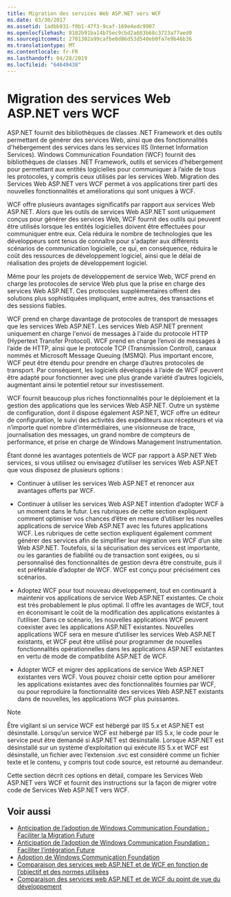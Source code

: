 ```yaml
---
title: Migration des services Web ASP.NET vers WCF
ms.date: 03/30/2017
ms.assetid: 1adbb931-f0b1-47f3-9caf-169e4edc9907
ms.openlocfilehash: 8102b91ba14b75ec9cbd2a683b68c3723a77aed0
ms.sourcegitcommit: 2701302a99cafbe0d86d53d540eb0fa7e9b46b36
ms.translationtype: MT
ms.contentlocale: fr-FR
ms.lasthandoff: 04/28/2019
ms.locfileid: "64649438"
---
```

# <a name="migrating-aspnet-web-services-to-wcf"></a>Migration des services Web ASP.NET vers WCF
ASP.NET fournit des bibliothèques de classes .NET Framework et des outils permettant de générer des services Web, ainsi que des fonctionnalités d'hébergement des services dans les services IIS (Internet Information Services). Windows Communication Foundation (WCF) fournit des bibliothèques de classes .NET Framework, outils et services d’hébergement pour permettant aux entités logicielles pour communiquer à l’aide de tous les protocoles, y compris ceux utilisés par les services Web.  Migration des Services Web ASP.NET vers WCF permet à vos applications tirer parti des nouvelles fonctionnalités et améliorations qui sont uniques à WCF.  
  
 WCF offre plusieurs avantages significatifs par rapport aux services Web ASP.NET. Alors que les outils de services Web ASP.NET sont uniquement conçus pour générer des services Web, WCF fournit des outils qui peuvent être utilisés lorsque les entités logicielles doivent être effectuées pour communiquer entre eux. Cela réduira le nombre de technologies que les développeurs sont tenus de connaître pour s'adapter aux différents scénarios de communication logicielle, ce qui, en conséquence, réduira le coût des ressources de développement logiciel, ainsi que le délai de réalisation des projets de développement logiciel.  
  
 Même pour les projets de développement de service Web, WCF prend en charge les protocoles de service Web plus que la prise en charge des services Web ASP.NET. Ces protocoles supplémentaires offrent des solutions plus sophistiquées impliquant, entre autres, des transactions et des sessions fiables.  
  
 WCF prend en charge davantage de protocoles de transport de messages que les services Web ASP.NET. Les services Web ASP.NET prennent uniquement en charge l'envoi de messages à l'aide du protocole HTTP (Hypertext Transfer Protocol). WCF prend en charge l’envoi de messages à l’aide de HTTP, ainsi que le protocole TCP (Transmission Control), canaux nommés et Microsoft Message Queuing (MSMQ). Plus important encore, WCF peut être étendu pour prendre en charge d’autres protocoles de transport. Par conséquent, les logiciels développés à l’aide de WCF peuvent être adapté pour fonctionner avec une plus grande variété d’autres logiciels, augmentant ainsi le potentiel retour sur investissement.  
  
 WCF fournit beaucoup plus riches fonctionnalités pour le déploiement et la gestion des applications que les services Web ASP.NET. Outre un système de configuration, dont il dispose également ASP.NET, WCF offre un éditeur de configuration, le suivi des activités des expéditeurs aux récepteurs et via n’importe quel nombre d’intermédiaires, une visionneuse de trace, journalisation des messages, un grand nombre de compteurs de performance, et prise en charge de Windows Management Instrumentation.  
  
 Étant donné les avantages potentiels de WCF par rapport à ASP.NET Web services, si vous utilisez ou envisagez d’utiliser les services Web ASP.NET que vous disposez de plusieurs options :  
  
- Continuer à utiliser les services Web ASP.NET et renoncer aux avantages offerts par WCF.  
  
- Continuer à utiliser les services Web ASP.NET intention d’adopter WCF à un moment dans le futur. Les rubriques de cette section expliquent comment optimiser vos chances d’être en mesure d’utiliser les nouvelles applications de service Web ASP.NET avec les futures applications WCF. Les rubriques de cette section expliquent également comment générer des services afin de simplifier leur migration vers WCF d’un site Web ASP.NET. Toutefois, si la sécurisation des services est importante, ou les garanties de fiabilité ou de transaction sont exigées, ou si personnalisé des fonctionnalités de gestion devra être construite, puis il est préférable d’adopter de WCF. WCF est conçu pour précisément ces scénarios.  
  
- Adoptez WCF pour tout nouveau développement, tout en continuant à maintenir vos applications de service Web ASP.NET existantes. Ce choix est très probablement le plus optimal. Il offre les avantages de WCF, tout en économisant le coût de la modification des applications existantes à l’utiliser. Dans ce scénario, les nouvelles applications WCF peuvent coexister avec les applications ASP.NET existantes. Nouvelles applications WCF sera en mesure d’utiliser les services Web ASP.NET existants, et WCF peut être utilisé pour programmer de nouvelles fonctionnalités opérationnelles dans les applications ASP.NET existantes en vertu de mode de compatibilité ASP.NET de WCF.  
  
- Adopter WCF et migrer des applications de service Web ASP.NET existantes vers WCF. Vous pouvez choisir cette option pour améliorer les applications existantes avec des fonctionnalités fournies par WCF, ou pour reproduire la fonctionnalité des services Web ASP.NET existants dans de nouvelles, les applications WCF plus puissantes.  
  
> [!NOTE]
>  Être vigilant si un service WCF est hébergé par IIS 5.x et ASP.NET est désinstallé. Lorsqu’un service WCF est hébergé par IIS 5.x, le code pour le service peut être demandé si ASP.NET est désinstallé. Lorsque ASP.NET est désinstallé sur un système d’exploitation qui exécute IIS 5.x et WCF est désinstallé, un fichier avec l’extension .svc est considéré comme un fichier texte et le contenu, y compris tout code source, est retourné au demandeur.  
  
 Cette section décrit ces options en détail, compare les Services Web ASP.NET vers WCF et fournit des instructions sur la façon de migrer votre code de Services Web ASP.NET vers WCF.  
  
## <a name="see-also"></a>Voir aussi

- [Anticipation de l’adoption de Windows Communication Foundation : Faciliter la Migration Future](../../../../docs/framework/wcf/feature-details/anticipating-adopting-wcf-migration.md)
- [Anticipation de l’adoption de Windows Communication Foundation : Faciliter l’intégration Future](../../../../docs/framework/wcf/feature-details/anticipating-adopting-the-wcf-easing-future-integration.md)
- [Adoption de Windows Communication Foundation](../../../../docs/framework/wcf/feature-details/adopting-wcf.md)
- [Comparaison des services web ASP.NET et de WCF en fonction de l’objectif et des normes utilisées](../../../../docs/framework/wcf/feature-details/comparing-aspnet-web-services-to-wcf-based-on-purpose-and-standards-used.md)
- [Comparaison des services web ASP.NET et de WCF du point de vue du développement](../../../../docs/framework/wcf/feature-details/comparing-aspnet-web-services-to-wcf-based-on-development.md)
